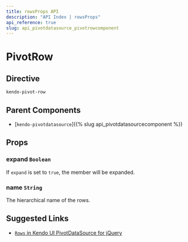 ```yaml
---
title: rowsProps API
description: "API Index | rowsProps"
api_reference: true
slug: api_pivotdatasource_pivotrowcomponent
---
```


# PivotRow

## Directive

`kendo-pivot-row`

## Parent Components

* [`kendo-pivotdatasource`]({% slug api_pivotdatasourcecomponent %})

## Props

### expand `Boolean`

If `expand` is set to `true`, the member will be expanded.

### name `String`

The hierarchical name of the rows.

## Suggested Links

* [`Rows` in Kendo UI PivotDataSource for jQuery](https://docs.telerik.com/kendo-ui/api/javascript/data/pivotdatasource/configuration/rows)
